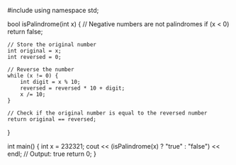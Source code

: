 #include <iostream>
using namespace std;

bool isPalindrome(int x) {
    // Negative numbers are not palindromes
    if (x < 0) return false;

    // Store the original number
    int original = x;
    int reversed = 0;

    // Reverse the number
    while (x != 0) {
        int digit = x % 10;
        reversed = reversed * 10 + digit;
        x /= 10;
    }

    // Check if the original number is equal to the reversed number
    return original == reversed;
}

int main() {
    int x = 232321;
    cout << (isPalindrome(x) ? "true" : "false") << endl; // Output: true
    return 0;
}
